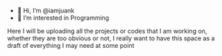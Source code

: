 - 👋 Hi, I’m @iamjuank
- 👀 I’m interested in Programming



<!---
This is Comment
--->

Here I will be uploading all the projects or codes that I am working on, whether they are too obvious or not, I really want to have this space as a draft of everything I may need at some point
